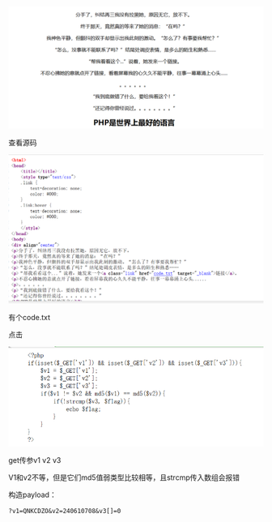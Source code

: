 ![image-20250308193326569](./assets/image-20250308193326569.png)

查看源码

![image-20250308193338163](./assets/image-20250308193338163.png)

有个code.txt

点击

![image-20250308193342615](./assets/image-20250308193342615.png)

get传参v1 v2 v3

V1和v2不等，但是它们md5值弱类型比较相等，且strcmp传入数组会报错

 

构造payload：

```
?v1=QNKCDZO&v2=240610708&v3[]=0
```

